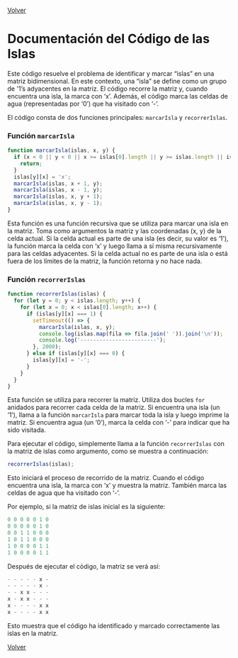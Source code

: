 [Volver](../README.md)

# Documentación del Código de las Islas

Este código resuelve el problema de identificar y marcar “islas” en una matriz bidimensional. En este contexto, una “isla” se define como un grupo de '1’s adyacentes en la matriz. El código recorre la matriz y, cuando encuentra una isla, la marca con ‘x’. Además, el código marca las celdas de agua (representadas por ‘0’) que ha visitado con ‘-’.

El código consta de dos funciones principales: `marcarIsla` y `recorrerIslas`.

### Función `marcarIsla`

```javascript
function marcarIsla(islas, x, y) {
  if (x < 0 || y < 0 || x >= islas[0].length || y >= islas.length || islas[y][x] !== 1) {
    return;
  }
  islas[y][x] = 'x';
  marcarIsla(islas, x + 1, y);
  marcarIsla(islas, x - 1, y);
  marcarIsla(islas, x, y + 1);
  marcarIsla(islas, x, y - 1);
}
```

Esta función es una función recursiva que se utiliza para marcar una isla en la matriz. Toma como argumentos la matriz y las coordenadas (x, y) de la celda actual. Si la celda actual es parte de una isla (es decir, su valor es ‘1’), la función marca la celda con ‘x’ y luego llama a sí misma recursivamente para las celdas adyacentes. Si la celda actual no es parte de una isla o está fuera de los límites de la matriz, la función retorna y no hace nada.

### Función `recorrerIslas`

```javascript
function recorrerIslas(islas) {
  for (let y = 0; y < islas.length; y++) {
    for (let x = 0; x < islas[0].length; x++) {
      if (islas[y][x] === 1) {
        setTimeout(() => {
          marcarIsla(islas, x, y);
          console.log(islas.map(fila => fila.join(' ')).join('\n'));
          console.log('------------------------');
        }, 2000);
      } else if (islas[y][x] === 0) {
        islas[y][x] = '-';
      }
    }
  }
}
```
Esta función se utiliza para recorrer la matriz. Utiliza dos bucles `for` anidados para recorrer cada celda de la matriz. Si encuentra una isla (un ‘1’), llama a la función `marcarIsla` para marcar toda la isla y luego imprime la matriz. Si encuentra agua (un ‘0’), marca la celda con ‘-’ para indicar que ha sido visitada.

Para ejecutar el código, simplemente llama a la función `recorrerIslas` con la matriz de islas como argumento, como se muestra a continuación:
```javascript
recorrerIslas(islas);
```
Esto iniciará el proceso de recorrido de la matriz. Cuando el código encuentra una isla, la marca con ‘x’ y muestra la matriz. También marca las celdas de agua que ha visitado con ‘-’.

Por ejemplo, si la matriz de islas inicial es la siguiente:
```javascript
0 0 0 0 0 1 0
0 0 0 0 0 1 0
0 0 1 1 0 0 0
1 0 1 1 0 0 0
1 0 0 0 0 1 1
1 0 0 0 0 1 1
```
Después de ejecutar el código, la matriz se verá así:
```javascript
- - - - - x -
- - - - - x -
- - x x - - -
x - x x - - -
x - - - - x x
x - - - - x x

```
Esto muestra que el código ha identificado y marcado correctamente las islas en la matriz.

[Volver](../README.md)